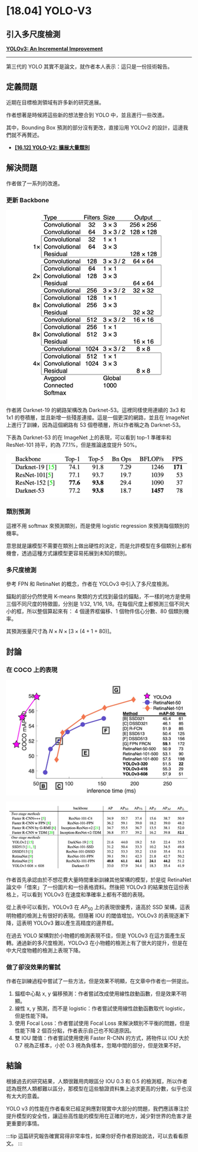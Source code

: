 # [18.04] YOLO-V3

## 引入多尺度檢測

[**YOLOv3: An Incremental Improvement**](https://arxiv.org/abs/1804.02767)

---

第三代的 YOLO 其實不是論文，就作者本人表示：這只是一份技術報告。

## 定義問題

近期在目標檢測領域有許多新的研究進展。

作者想著是時候將這些新的想法整合到 YOLO 中，並且進行一些改進。

其中，Bounding Box 預測的部分沒有更改，直接沿用 YOLOv2 的設計，這邊我們就不再贅述。

- [**[16.12] YOLO-V2: 擴展大量類別**](../1612-yolov2/index.md)

## 解決問題

作者做了一系列的改進。

### 更新 Backbone

![yolov3 backbone](./img/img1.jpg)

作者將 Darknet-19 的網路架構改為 Darknet-53。這裡同樣使用連續的 3x3 和 1x1 的卷積層，並且新增一些殘差連接。這是一個更深的網路，並且在 ImageNet 上進行了訓練，因為這個網路有 53 個卷積層，所以作者稱之為 Darknet-53。

下表為 Darknet-53 的在 ImageNet 上的表現，可以看到 top-1 準確率和 ResNet-101 持平，約為 77.1%，但是推論速度提升 50%。

![yolov3 imagenet](./img/img2.jpg)

### 類別預測

這裡不用 softmax 來預測類別，而是使用 logistic regression 來預測每個類別的機率。

意思就是讓模型不需要在類別上做出硬性的決定，而是允許模型在多個類別上都有機會，透過這種方式讓模型更容易拓展到未知的類別。

### 多尺度檢測

參考 FPN 和 RetinaNet 的概念，作者在 YOLOv3 中引入了多尺度檢測。

錨點的部分仍然使用 K-means 聚類的方式找到最佳的錨點，不一樣的地方是使用三個不同尺度的特徵圖，分別是 1/32, 1/16, 1/8。在每個尺度上都預測三個不同大小的框，所以整個算起來有： 4 個邊界框偏移、1 個物件信心分數、80 個類別機率。

其預測張量尺寸為 $N \times N \times [3 \times (4 + 1 + 80)]$。

## 討論

### 在 COCO 上的表現

![yolov3 coco](./img/img4.jpg)

![yolov3 coco](./img/img3.jpg)

作者首先承認由於不想花費大量時間重新訓練其他架構的模型，於是從 RetinaNet 論文中「借來」了一份圖片和一份表格資料。然後把 YOLOv3 的結果放在這份表格上，可以看到 YOLOv3 在速度和準確率上都有不錯的表現。

從上表中可以看到，YOLOv3 在 $AP_{50}$ 上的表現很優秀，遠高於 SSD 架構，這表明物體的檢測上有很好的表現。但隨著 IOU 的閾值增加，YOLOv3 的表現逐漸下降，這表明 YOLOv3 難以產生高精度的邊界框。

在過去 YOLO 架構對於小物體的檢測表現不佳，但是 YOLOv3 在這方面產生反轉。通過新的多尺度檢測，YOLOv3 在小物體的檢測上有了很大的提升，但是在中大尺度物體的檢測上表現下降。

### 做了卻沒效果的嘗試

作者在訓練過程中嘗試了一些方法，但是效果不明顯，在文章中作者也一併提出。

1. 錨框中心點 x, y 偏移預測：作者嘗試改成使用線性啟動函數，但是效果不明顯。
2. 線性 x, y 預測，而不是 logistic：作者嘗試使用線性啟動函數取代 logistic，但是性能下降。
3. 使用 Focal Loss：作者嘗試使用 Focal Loss 來解決類別不平衡的問題，但是性能下降 2 個百分點，作者表示自己也不知道原因。
4. 雙 IOU 閾值：作者嘗試使用使用 Faster R-CNN 的方式，將物件以 IOU 大於 0.7 視為正樣本，小於 0.3 視為負樣本，忽略中間的部分，但是效果不好。

## 結論

根據過去的研究結果，人類很難用肉眼區分 IOU 0.3 和 0.5 的檢測框，所以作者認為既然人類都難以區分，那模型在這些驗證資料集上追求更高的分數，似乎也沒有太大的意義。

YOLO v3 的性能在作者看來已經足夠應對現實中大部分的問題，我們應該專注於提升模型的安全性，讓這些高性能的模型用在正確的地方，減少對世界的危害才是更重要的事情。

:::tip
這篇研究報告確實寫得非常率性，如果你好奇作者原始說法，可以去看看原文。
:::
